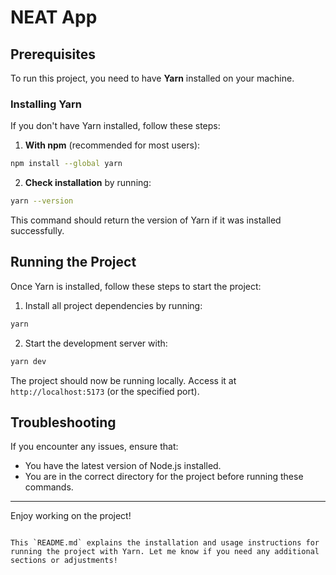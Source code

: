 # NEAT App

## Prerequisites

To run this project, you need to have **Yarn** installed on your machine.

### Installing Yarn

If you don't have Yarn installed, follow these steps:

1. **With npm** (recommended for most users):
 ```bash
 npm install --global yarn
 ```

2. **Check installation** by running:
 ```bash
 yarn --version
 ```

This command should return the version of Yarn if it was installed successfully.

## Running the Project

Once Yarn is installed, follow these steps to start the project:

1. Install all project dependencies by running:
 ```bash
 yarn
 ```

2. Start the development server with:
 ```bash
 yarn dev
 ```

The project should now be running locally. Access it at `http://localhost:5173` (or the specified port).

## Troubleshooting

If you encounter any issues, ensure that:
- You have the latest version of Node.js installed.
- You are in the correct directory for the project before running these commands.

---

Enjoy working on the project!
```

This `README.md` explains the installation and usage instructions for running the project with Yarn. Let me know if you need any additional sections or adjustments!
